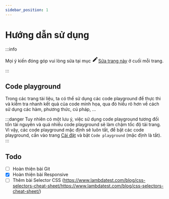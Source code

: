 ```yaml
---
sidebar_position: 1
---
```


# Hướng dẫn sử dụng

:::info

Mọi ý kiến đóng góp vui lòng sửa tại mục <a href="#" rel="noreferrer noopener" className="theme-edit-this-page"><svg fill="currentColor" height="20" width="20" viewBox="0 0 40 40" className="iconEdit_node_modules-@docusaurus-theme-classic-lib-theme-Icon-Edit-styles-module" aria-hidden="true"><g><path d="m34.5 11.7l-3 3.1-6.3-6.3 3.1-3q0.5-0.5 1.2-0.5t1.1 0.5l3.9 3.9q0.5 0.4 0.5 1.1t-0.5 1.2z m-29.5 17.1l18.4-18.5 6.3 6.3-18.4 18.4h-6.3v-6.2z"></path></g></svg>Sửa trang này</a> ở cuối mỗi trang.

:::

## Code playground

Trong các trang tài liệu, ta có thể sử dụng các code playground để thực thi và kiểm tra nhanh kết quả của code minh họa, qua đó hiểu rõ hơn về cách sử dụng các hàm, phương thức, cú pháp, ...

:::danger
Tuy nhiên có một lưu ý, việc sử dụng code playground tương đối tốn tài nguyên và quá nhiều code playground sẽ làm chậm tốc độ tải trang. Vì vậy, các code playground mặc định sẽ luôn tắt, để bật các code playground, cần vào trang [Cài đặt](/settings) và bật `Code playground` (mặc định là tắt).
:::

## Todo

- [ ] Hoàn thiện bài Git
- [x] Hoàn thiện bài Responsive
- [ ] Thêm bài Selector CSS (https://www.lambdatest.com/blog/css-selectors-cheat-sheet/https://www.lambdatest.com/blog/css-selectors-cheat-sheet/)
